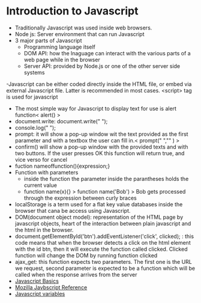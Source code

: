 
# Introduction to Javascript
- Traditionally Javascript was used inside web browsers.
- Node js: Server environment that can run Javascript
- 3 major parts of Javascript
    - Programming language itself
    - DOM API: how the lnaguage can interact with the various parts of a web page while in the browser
    - Server API: provided by Node.js or one of the other server side systems

-Javascript can be either coded directly inside the HTML file, or embed via external Javascript file. Latter is recommended in most cases. \<script></script> tag is used for javascript

- The most simple way for Javascript to display text for use is alert function< alert() >
- document.write: document.write(" ");
- console.log(" ");
- prompt: it will show a pop-up window wit the text provided as the first parameter and with a textbox the user can fill in.< prompt(" ","" ) >
- confirm() will show a pop-up window with the provided texts and with two buttons. If the user presses OK this function will return true, and vice verso for cancel
- fuction nameoffunction(){expression;}
- Function with parameters
    - inside the function the  parameter inside the parantheses holds the current value
    - function name(x){} > function name('Bob') > Bob gets processed through the expression between curly braces
- localStorage is a term used for a flat key value databases inside the browser that cana be access using Javascript.
- DOM(document object model): representation of the HTML page by javascript objects, heart of the interaction between plain javascript and the html in the browser.
- document.getElementById('btn').addEventListener('click', clicked); : this code means that when the browser detects a click on the html element with the id btn, then it will execute the function called clicked. Clicked function will change the DOM by running function clicked
- ajax_get: this function expects two parameters. The first one is the URL we request, second parameter is expected to be a function which will be called when the response arrives from the server
- [Javascript Basics](https://code-maven.com/javascript)
- [Mozilla Javbscript Reference](https://developer.mozilla.org/en-US/docs/Web/JavaScript)
- [Javascript variables](https://www.w3schools.com/js/js_variables.asp)
